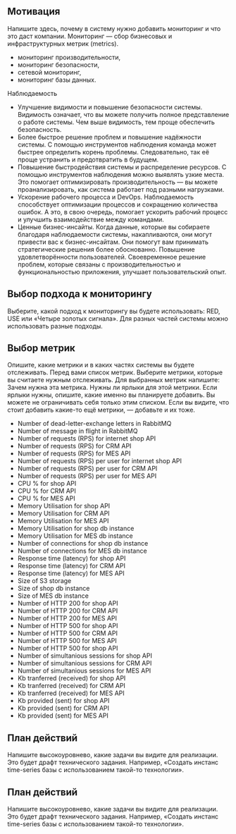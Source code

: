 ## Мотивация
Напишите здесь, почему в систему нужно добавить мониторинг и что это даст компании.
Мониторинг — сбор бизнесовых и инфраструктурных метрик (metrics).
- мониторинг производительности,
- мониторинг безопасности,
- сетевой мониторинг,
- мониторинг базы данных.

Наблюдаемость
- Улучшение видимости и повышение безопасности системы. Видимость означает, что вы можете получить полное представление о работе системы. Чем выше видимость, тем проще обеспечить безопасность.
- Более быстрое решение проблем и повышение надёжности системы. С помощью инструментов наблюдения команда может быстрее определить корень проблемы. Следовательно, так её проще устранить и предотвратить в будущем.
- Повышение быстродействия системы и распределение ресурсов. С помощью инструментов наблюдения можно выявлять узкие места. Это помогает оптимизировать производительность — вы можете проанализировать, как система работает под разными нагрузками.
- Ускорение рабочего процесса и DevOps. Наблюдаемость способствует оптимизации процессов и сокращению количества ошибок. А это, в свою очередь, помогает ускорить рабочий процесс и улучшить взаимодействие между командами.
- Ценные бизнес-инсайты. Когда данные, которые вы собираете благодаря наблюдаемости системы, накапливаются, они могут привести вас к бизнес-инсайтам. Они помогут вам принимать стратегические решения более обоснованно.
Повышение удовлетворённости пользователей. Своевременное решение проблем, которые связаны с производительностью и функциональностью приложения, улучшает пользовательский опыт.

## Выбор подхода к мониторингу
Выберите, какой подход к мониторингу вы будете использовать: RED, USE или «Четыре золотых сигнала». Для разных частей системы можно использовать разные подходы.

## Выбор метрик
Опишите, какие метрики и в каких частях системы вы будете отслеживать. Перед вами список метрик. Выберите метрики, которые вы считаете нужным отслеживать. Для выбранных метрик напишите:
Зачем нужна эта метрика.
Нужны ли ярлыки для этой метрики. Если ярлыки нужны, опишите, какие именно вы планируете добавить.
Вы можете не ограничивать себя только этим списком. Если вы видите, что стоит добавить какие-то ещё метрики, — добавьте и их тоже.

- Number of dead-letter-exchange letters in RabbitMQ
- Number of message in flight in RabbitMQ
- Number of requests (RPS) for internet shop API
- Number of requests (RPS) for CRM API
- Number of requests (RPS) for MES API
- Number of requests (RPS) per user for internet shop API
- Number of requests (RPS) per user for CRM API
- Number of requests (RPS) per user for MES API
- CPU % for shop API
- CPU % for CRM API
- CPU % for MES API
- Memory Utilisation for shop API
- Memory Utilisation for CRM API
- Memory Utilisation for MES API
- Memory Utilisation for shop db instance
- Memory Utilisation for MES db instance
- Number of connections for shop db instance
- Number of connections for MES db instance
- Response time (latency) for shop API
- Response time (latency) for CRM API
- Response time (latency) for MES API
- Size of S3 storage
- Size of shop db instance
- Size of MES db instance
- Number of HTTP 200 for shop API
- Number of HTTP 200 for CRM API
- Number of HTTP 200 for MES API
- Number of HTTP 500 for shop API
- Number of HTTP 500 for CRM API
- Number of HTTP 500 for MES API
- Number of HTTP 500 for shop API
- Number of simultanious sessions for shop API
- Number of simultanious sessions for CRM API
- Number of simultanious sessions for MES API
- Kb tranferred (received) for shop API
- Kb tranferred (received) for CRM API
- Kb tranferred (received) for MES API
- Kb provided (sent) for shop API
- Kb provided (sent) for CRM API
- Kb provided (sent) for MES API

## План действий
Напишите высокоуровнево, какие задачи вы видите для реализации. Это будет драфт технического задания. Например, «Создать инстанс time-series базы с использованием такой-то технологии».


## План действий
Напишите высокоуровнево, какие задачи вы видите для реализации. Это будет драфт технического задания. Например, «Создать инстанс time-series базы с использованием такой-то технологии».



